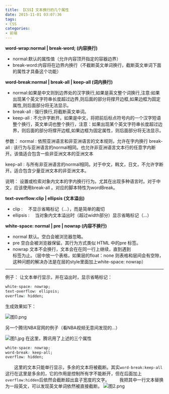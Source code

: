 ```yaml
---
title: 【CSS】文本换行的几个属性
date: 2015-11-01 03:07:36
tags:
- CSS
categories:
- 前端
---
```

**word-wrap:normal | break-word; (内容换行)**         
* normal:默认的属性值（允许内容顶开指定的容器边界）
* break-word:内容将在边界内换行（不截断英文单词换行，截断英文单词下面的属性才具备这个功能）

**word-break:normal | break-all | keep-all (词内换行)**

* normal:如果是中文则到边界处的汉字换行,如果是英文整个词换行,注意:如果出现某个英文字符串长度超过边界,则后面的部分将撑开边框,如果边框为固定属性,则后面部分将无法显示。
* break-all : 强行换行,将截断英文单词。
* keep-all : 不允许字断开。如果是中文，将把前后标点符号内的一个汉字短语整个换行，英文单词也整个换行，注意：如果出现某个英文字符串长度超过边界，则后面的部分将撑开边框,如果边框为固定属性，则后面部分将无法显示。

参数：
normal : 依照亚洲语言和非亚洲语言的文本规则，允许在字内换行
break-all : 该行为与亚洲语言的normal相同。也允许非亚洲语言文本行的任意字内断开。该值适合包含一些非亚洲文本的亚洲文本

keep-all : 与所有非亚洲语言的normal相同。对于中文，韩文，日文，不允许字断开。适合包含少量亚洲文本的非亚洲文本。

说明：
设置或检索对象内文本的字内换行行为。尤其在出现多种语言时。对于中文，应该使用break-all 。对应的脚本特性为wordBreak。

**text-overflow:clip | ellipsis (文本溢出)**

* clip : 　不显示省略标记（...），而是简单的裁切
* ellipsis : 　当对象内文本溢出时（超过width部分）显示省略标记（...）

**white-space: normal | pre | nowrap (内容不换行)**
* normal 默认。空白会被浏览器忽略。 
* pre 空白会被浏览器保留。其行为方式类似 HTML 中的pre 标签。 
* nowrap 文本不会换行，文本会在在同一行上继续，直到遇到 <br> 标签为止。（层中放一个表格，如果层的float：none 则表格和层间会有空隙，这种问题的解决办法是在层的style里面加上white-space: nowrap）
***

例子：
让文本单行显示，并在溢出时，显示省略标记：
```css
white-space: nowrap;
text-overflow: ellipsis;
overflow: hidden;
```
生成效果如下：

![图0.png](https://mares.oss-cn-qingdao.aliyuncs.com/blog/css-line-break/fe-css-0.png)


另一个腾讯NBA官网的例子（看NBA视频无意间发现的...）

![图1.jpg](https://mares.oss-cn-qingdao.aliyuncs.com/blog/css-line-break/fe-css-1.jpg)
在这里，腾讯用了上述的三个属性
```css
white-space: nowrap;
word-break: keep-all;
overflow: hidden;
```
　　这里的文本只能单行显示，多余的文本将被截断。其实`word-break:keep-all`这行在这里是多余的，它的作用是控制所有字不能断开，但在后面加上`overflow:hidden`后依然会截断超出盒子宽度的文字。
　　我把其中一行文本替换为一段英文，可以发现英文单词依然被直接截断。
![图2.png](https://mares.oss-cn-qingdao.aliyuncs.com/blog/css-line-break/fe-css-2.png)